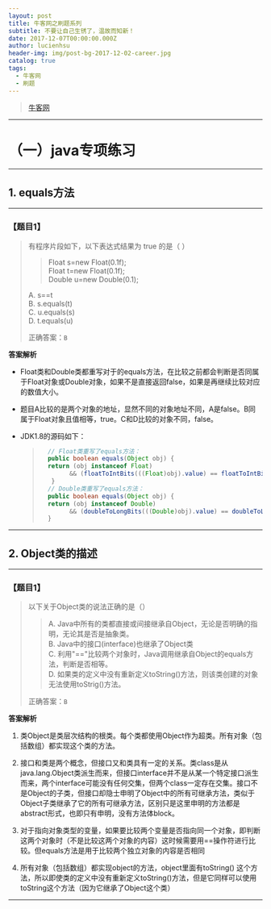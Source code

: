 ```yaml
---
layout: post
title: 牛客网之刷题系列
subtitle: 不要让自己生锈了，温故而知新！
date: 2017-12-07T00:00:00.000Z
author: lucienhsu
header-img: img/post-bg-2017-12-02-career.jpg
catalog: true
tags:
  - 牛客网
  - 刷题
---
```


> [牛客网](https://www.nowcoder.com)

--------------------------------------------------------------------------------
# （一）java专项练习
--------------------------------------------------------------------------------

## 1. equals方法

-------
### **【题目1】**
> 有程序片段如下，以下表达式结果为 true 的是（ ）  
>> Float  s=new  Float(0.1f);   
>> Float  t=new  Float(0.1f);  
>> Double  u=new  Double(0.1);    
>
> A. s==t  
> B. s.equals(t)  
> C. u.equals(s)  
> D. t.equals(u)  
>
> 正确答案：`B`

**答案解析**
- Float类和Double类都重写对于的equals方法，在比较之前都会判断是否同属于Float对象或Double对象，如果不是直接返回false，如果是再继续比较对应的数值大小。

- 题目A比较的是两个对象的地址，显然不同的对象地址不同，A是false。B同属于Float对象且值相等，true。C和D比较的对象不同，false。

- JDK1.8的源码如下：
  > ```java
  >   // Float类重写了equals方法：
  >   public boolean equals(Object obj) {
  >   return (obj instanceof Float)
  >         && (floatToIntBits(((Float)obj).value) == floatToIntBits(value));
  >    }
  >   // Double类重写了equals方法：
  >   public boolean equals(Object obj) {
  >   return (obj instanceof Double)
  >         && (doubleToLongBits(((Double)obj).value) == doubleToLongBits(value));
  >   }
  > ```

---------

## 2. Object类的描述

-------
### **【题目1】**
> 以下关于Object类的说法正确的是（）  
>> A. Java中所有的类都直接或间接继承自Object，无论是否明确的指明，无论其是否是抽象类。  
>> B. Java中的接口(interface)也继承了Object类  
>> C. 利用"=="比较两个对象时，Java调用继承自Object的equals方法，判断是否相等。  
>> D. 如果类的定义中没有重新定义toString()方法，则该类创建的对象无法使用toStrig()方法。  
>
> 正确答案：`B`

**答案解析**

1. 类Object是类层次结构的根类。每个类都使用Object作为超类。所有对象（包括数组）都实现这个类的方法。

2. 接口和类是两个概念，但接口又和类具有一定的关系。类class是从java.lang.Object类派生而来，但接口interface并不是从某一个特定接口派生而来，两个interface可能没有任何交集，但两个class一定存在交集。接口不是Object的子类，但接口却隐士申明了Object中的所有可继承方法，类似于Object子类继承了它的所有可继承方法，区别只是这里申明的方法都是abstract形式，也即只有申明，没有方法体block。

3. 对于指向对象类型的变量，如果要比较两个变量是否指向同一个对象，即判断这两个对象时（不是比较这两个对象的内容）这时候需要用==操作符进行比较。但equals方法是用于比较两个独立对象的内容是否相同

4. 所有对象（包括数组）都实现object的方法，object里面有toString() 这个方法，所以即使类的定义中没有重新定义toString()方法，但是它同样可以使用toString这个方法（因为它继承了Object这个类）

------
